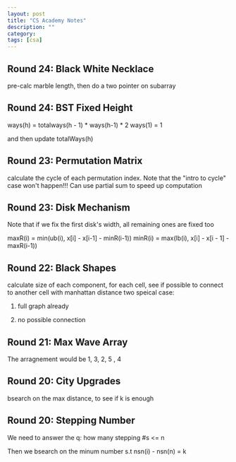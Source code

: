 ```yaml
---
layout: post
title: "CS Academy Notes"
description: ""
category: 
tags: [csa]
---
```


Round 24: Black White Necklace
-----------
pre-calc marble length, then do a two pointer on subarray

Round 24: BST Fixed Height
---------
ways(h) = totalways(h - 1) * ways(h-1)  * 2 
ways(1) = 1

and then update totalWays(h)

Round 23: Permutation Matrix
---------
calculate the cycle of each permutation index. Note that the "intro to cycle" case won't happen!!!
Can use partial sum to speed up computation


Round 23: Disk Mechanism
---------
Note that if we fix the first disk's width, all remaining ones are fixed too

maxR(i) = min(ub(i), x[i] - x[i-1] - minR(i-1))
minR(i) = max(lb(i), x[i] - x[i - 1] - maxR(i-1))

Round 22: Black Shapes
---------
calculate size of each component, for each cell, see if possible to connect to another cell with manhattan distance two
speical case: 

1. full graph already

2. no possible connection


Round 21: Max Wave Array
--------
The arragnement would be 1, 3, 2, 5 , 4

Round 20: City Upgrades
--------
bsearch on the max distance, to see if k is enough


Round 20: Stepping Number
-------
We need to answer the q: how many stepping #s <= n

Then we bsearch on the minum number s.t nsn(i) - nsn(n) = k
